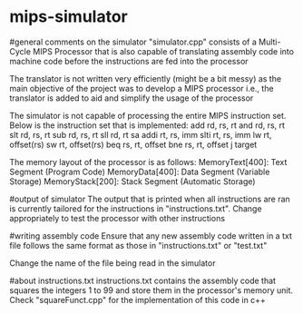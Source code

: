 # mips-simulator

#general comments on the simulator
"simulator.cpp" consists of a Multi-Cycle MIPS Processor that is also capable of translating assembly code into machine code before the instructions are fed into the processor

The translator is not written very efficiently (might be a bit messy) as the main objective of the project was to develop a MIPS processor
i.e., the translator is added to aid and simplify the usage of the processor

The simulator is not capable of processing the entire MIPS instruction set. Below is the instruction set that is implemented:
add rd, rs, rt
and rd, rs, rt
slt rd, rs, rt
sub rd, rs, rt
sll rd, rt sa
addi rt, rs, imm
slti rt, rs, imm
lw rt, offset(rs)
sw rt, offset(rs)
beq rs, rt, offset
bne rs, rt, offset
j target

The memory layout of the processor is as follows:
MemoryText[400]: Text Segment (Program Code)
MemoryData[400]: Data Segment (Variable Storage)
MemoryStack[200]: Stack Segment (Automatic Storage)


#output of simulator
The output that is printed when all instructions are ran is currently tailored for the instructions in "instructions.txt". Change appropriately to test the processor with other instructions

#writing assembly code
Ensure that any new assembly code written in a txt file follows the same format as those in "instructions.txt" or "test.txt"

Change the name of the file being read in the simulator


#about instructions.txt
instructions.txt contains the assembly code that squares the integers 1 to 99 and store them in the processor's memory unit. Check "squareFunct.cpp" for the implementation of this code in c++
